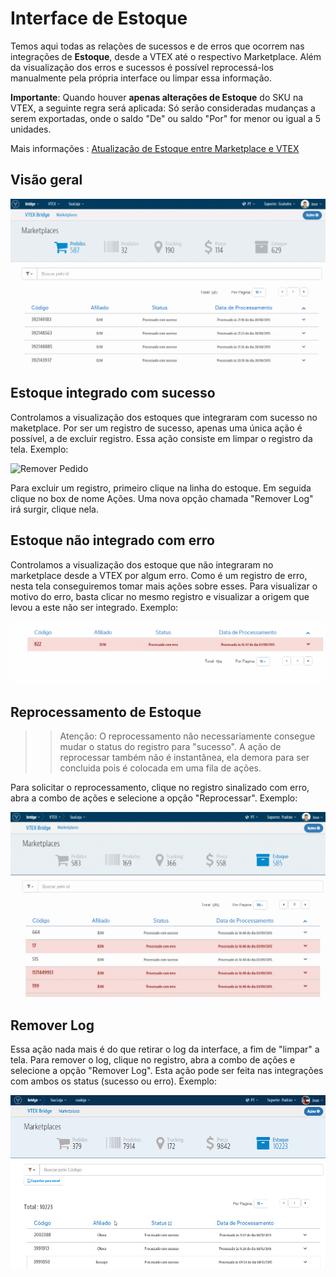# Interface de Estoque
Temos aqui todas as relações de sucessos e de erros que ocorrem nas integrações de **Estoque**, desde a VTEX até o respectivo Marketplace. Além da visualização dos erros e sucessos é possível reprocessá-los manualmente pela própria interface ou limpar essa informação.


**Importante**: Quando houver **apenas alterações de Estoque** do SKU na VTEX, a seguinte regra será aplicada: Só serão consideradas mudanças a serem exportadas, onde o saldo "De" ou saldo "Por" for menor ou igual a 5 unidades.

Mais informações : [Atualização de Estoque entre Marketplace e VTEX](http://help.vtex.com/hc/pt-br/articles/206572797-Atualiza%C3%A7%C3%A3o-de-Estoque-entre-Marketplace-e-VTEX)


## Visão geral

![Estoque - Visão geral](V_visaogeral_estoque.gif)

## Estoque integrado com sucesso

Controlamos a visualização dos estoques que integraram com sucesso no maketplace. Por ser um registro de sucesso, apenas uma única ação é possível, a de excluir registro. Essa ação consiste em limpar o registro da tela.
Exemplo:

![Remover Pedido](V_estoque_remoçao_sucesso.gif)

Para excluir um registro, primeiro clique na linha do estoque. Em seguida clique no box de nome Ações. Uma nova opção chamada "Remover Log" irá surgir, clique nela.

## Estoque não integrado com erro

Controlamos a visualização dos estoque que não integraram no marketplace desde a VTEX por algum erro. Como é um registro de erro, nesta tela conseguiremos tomar mais ações sobre esses.
Para visualizar o motivo do erro, basta clicar no mesmo registro e visualizar a origem que levou a este não ser integrado.
Exemplo:

![Visão geral Bridge](V_analiseerro_estoque.gif)


## Reprocessamento de Estoque

>> Atenção: O reprocessamento não necessariamente consegue mudar o status do registro para "sucesso". A ação de reprocessar também não é instantânea, ela demora para ser concluida pois é colocada em uma fila de ações.

Para solicitar o reprocessamento, clique no registro sinalizado com erro, abra a combo de ações e selecione a opção "Reprocessar".
Exemplo:

![Visão geral Bridge](V_reprocessandoerro_estoque.gif)

## Remover Log

Essa ação nada mais é do que retirar o log da interface, a fim de "limpar" a tela.
Para remover o log, clique no registro, abra a combo de ações e selecione a opção "Remover Log". Esta ação pode ser feita nas integrações com ambos os status (sucesso ou erro).
Exemplo:

![Visão geral Bridge](RemoverLog_Estoque.gif)
